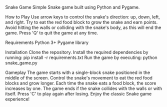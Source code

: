 Snake Game
Simple Snake game built using Python and Pygame.

How to Play
  Use arrow keys to control the snake's direction: up, down, left, and right.
  Try to eat the red food block to grow the snake and earn points.
  Avoid hitting the walls or colliding with the snake's body, as this will end the game.
  Press 'Q' to quit the game at any time.
  
Requirements
  Python 3+
  Pygame library

Installation
  Clone the repository.
  Install the required dependencies by running: pip install -r requirements.txt
  Run the game by executing: python snake_game.py

Gameplay
  The game starts with a single-block snake positioned in the middle of the screen.
  Control the snake's movement to eat the red food blocks and grow longer.
  Each time the snake eats a food block, the score increases by one.
  The game ends if the snake collides with the walls or with itself.
  Press 'C' to play again after losing.
  Enjoy the classic Snake game experience!
